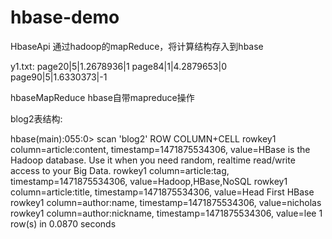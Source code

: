 # hbase-demo

HbaseApi 通过hadoop的mapReduce，将计算结构存入到hbase

y1.txt:
page20|5|1.2678936|1
page84|1|4.2879653|0
page90|5|1.6330373|-1


hbaseMapReduce hbase自带mapreduce操作

blog2表结构:

hbase(main):055:0> scan 'blog2'
ROW                                                          COLUMN+CELL
 rowkey1                                                     column=article:content, timestamp=1471875534306, value=HBase is the Hadoop database. Use it when you need random, realtime read/write access to your Big Data.
 rowkey1                                                     column=article:tag, timestamp=1471875534306, value=Hadoop,HBase,NoSQL
 rowkey1                                                     column=article:title, timestamp=1471875534306, value=Head First HBase
 rowkey1                                                     column=author:name, timestamp=1471875534306, value=nicholas
 rowkey1                                                     column=author:nickname, timestamp=1471875534306, value=lee
1 row(s) in 0.0870 seconds
